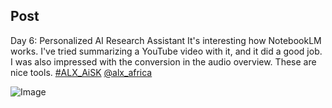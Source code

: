 ## Post

Day 6: Personalized AI Research Assistant It's interesting how NotebookLM works. I've tried summarizing a YouTube video with it, and it did a good job. I was also impressed with the conversion in the audio overview. These are nice tools. [#ALX_AiSK](https://x.com/hashtag/ALX_AiSK?src=hashtag_click) [@alx_africa](https://x.com/alx_africa)

![Image](https://pbs.twimg.com/media/GpuBHVEaYAQoieN?format=jpg&name=small)
